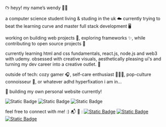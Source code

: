  ᡣ𐭩 heyy! my name’s wendy 🌙🪷

a computer science student living & studing in the uk ☁️
currently trying to beat the learning curve and master full stack development  🖥️

working on building web projects 💫, exploring frameworks ✨, while contributing to open source projects 🌸 

currently learning html and css fundamentals, react.js, node.js and web3 with udemy. obsessed with creative visuals, aesthetically pleasing ui's and turning my dev career into a creative outlet. 🎨

outside of tech: cozy gamer 🎧, self-care enthusiast 🧖🏾‍♀️, pop-culture connoisseur 🌷, or whatever adhd hyperfixation i am in...

🫧 building my own personal website currently! 

![Static Badge](https://img.shields.io/badge/javascript-8d1f1e?style=for-the-badge&logo=javascript&logoColor=FFE3F3&color=D29CC0)   ![Static Badge](https://img.shields.io/badge/React.js-D29CC0?style=for-the-badge&logo=react&logoColor=ECCCFC&color=C99BE5)   ![Static Badge](https://img.shields.io/badge/c%23.net-E59BD9?style=for-the-badge&logo=dotnet&logoColor=FFDFFA&color=DE8FD1)


feel free to connect with me! :)
📬 💌 :
[![Static Badge](https://img.shields.io/badge/linkedin-8d1f1e?style=for-the-badge&logo=linkedin&logoColor=FFE3F3&color=DE8CB6)](https://www.linkedin.com/in/wendyonyi/) [![Static Badge](https://img.shields.io/badge/reddit-8d1f1e?style=for-the-badge&logo=reddit&logoColor=EFCBEE&color=CC92CB)](https://www.reddit.com/user/luwenaa/) [![Static Badge](https://img.shields.io/badge/twitter-8d1f1e?style=for-the-badge&logo=x&logoColor=EFC0D7&color=DD99BB)
](https://x.com)








